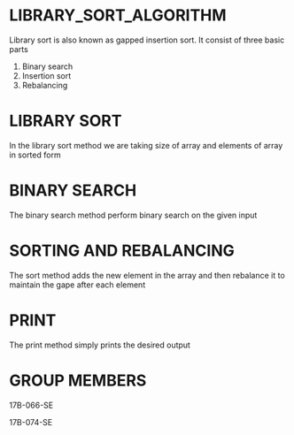 # LIBRARY_SORT_ALGORITHM
Library sort is also known as gapped insertion sort. It consist of three basic parts
1.	Binary search
2.	Insertion sort
3.	Rebalancing 

# LIBRARY SORT
In the library sort method we are taking size of array and elements of array  in sorted form

# BINARY SEARCH
The binary search method perform binary search on the given input

# SORTING AND REBALANCING 
The sort method adds the new element in the array and then rebalance it to maintain the gape after each element

# PRINT
The print method simply prints the desired output

# GROUP MEMBERS
17B-066-SE

17B-074-SE
